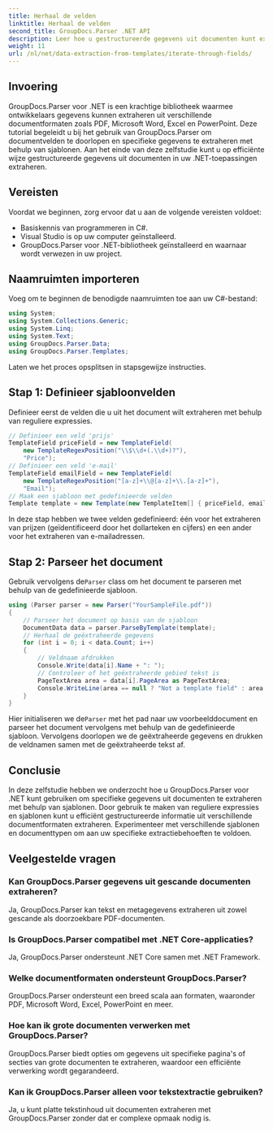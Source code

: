 ```yaml
---
title: Herhaal de velden
linktitle: Herhaal de velden
second_title: GroupDocs.Parser .NET API
description: Leer hoe u gestructureerde gegevens uit documenten kunt extraheren met GroupDocs.Parser voor .NET. Verbeter uw .NET-applicaties met mogelijkheden voor het extraheren van documentgegevens.
weight: 11
url: /nl/net/data-extraction-from-templates/iterate-through-fields/
---
```

## Invoering
GroupDocs.Parser voor .NET is een krachtige bibliotheek waarmee ontwikkelaars gegevens kunnen extraheren uit verschillende documentformaten zoals PDF, Microsoft Word, Excel en PowerPoint. Deze tutorial begeleidt u bij het gebruik van GroupDocs.Parser om documentvelden te doorlopen en specifieke gegevens te extraheren met behulp van sjablonen. Aan het einde van deze zelfstudie kunt u op efficiënte wijze gestructureerde gegevens uit documenten in uw .NET-toepassingen extraheren.
## Vereisten
Voordat we beginnen, zorg ervoor dat u aan de volgende vereisten voldoet:
- Basiskennis van programmeren in C#.
- Visual Studio is op uw computer geïnstalleerd.
- GroupDocs.Parser voor .NET-bibliotheek geïnstalleerd en waarnaar wordt verwezen in uw project.

## Naamruimten importeren
Voeg om te beginnen de benodigde naamruimten toe aan uw C#-bestand:
```csharp
using System;
using System.Collections.Generic;
using System.Linq;
using System.Text;
using GroupDocs.Parser.Data;
using GroupDocs.Parser.Templates;
```
Laten we het proces opsplitsen in stapsgewijze instructies.
## Stap 1: Definieer sjabloonvelden
Definieer eerst de velden die u uit het document wilt extraheren met behulp van reguliere expressies.
```csharp
// Definieer een veld 'prijs'
TemplateField priceField = new TemplateField(
    new TemplateRegexPosition("\\$\\d+(.\\d+)?"),
    "Price");
// Definieer een veld 'e-mail'
TemplateField emailField = new TemplateField(
    new TemplateRegexPosition("[a-z]+\\@[a-z]+\\.[a-z]+"),
    "Email");
// Maak een sjabloon met gedefinieerde velden
Template template = new Template(new TemplateItem[] { priceField, emailField });
```
In deze stap hebben we twee velden gedefinieerd: één voor het extraheren van prijzen (geïdentificeerd door het dollarteken en cijfers) en een ander voor het extraheren van e-mailadressen.
## Stap 2: Parseer het document
 Gebruik vervolgens de`Parser` class om het document te parseren met behulp van de gedefinieerde sjabloon.
```csharp
using (Parser parser = new Parser("YourSampleFile.pdf"))
{
    // Parseer het document op basis van de sjabloon
    DocumentData data = parser.ParseByTemplate(template);
    // Herhaal de geëxtraheerde gegevens
    for (int i = 0; i < data.Count; i++)
    {
        // Veldnaam afdrukken
        Console.Write(data[i].Name + ": ");
        // Controleer of het geëxtraheerde gebied tekst is
        PageTextArea area = data[i].PageArea as PageTextArea;
        Console.WriteLine(area == null ? "Not a template field" : area.Text);
    }
}
```
 Hier initialiseren we de`Parser` met het pad naar uw voorbeelddocument en parseer het document vervolgens met behulp van de gedefinieerde sjabloon. Vervolgens doorlopen we de geëxtraheerde gegevens en drukken de veldnamen samen met de geëxtraheerde tekst af.
## Conclusie
In deze zelfstudie hebben we onderzocht hoe u GroupDocs.Parser voor .NET kunt gebruiken om specifieke gegevens uit documenten te extraheren met behulp van sjablonen. Door gebruik te maken van reguliere expressies en sjablonen kunt u efficiënt gestructureerde informatie uit verschillende documentformaten extraheren. Experimenteer met verschillende sjablonen en documenttypen om aan uw specifieke extractiebehoeften te voldoen.

## Veelgestelde vragen
### Kan GroupDocs.Parser gegevens uit gescande documenten extraheren?
Ja, GroupDocs.Parser kan tekst en metagegevens extraheren uit zowel gescande als doorzoekbare PDF-documenten.
### Is GroupDocs.Parser compatibel met .NET Core-applicaties?
Ja, GroupDocs.Parser ondersteunt .NET Core samen met .NET Framework.
### Welke documentformaten ondersteunt GroupDocs.Parser?
GroupDocs.Parser ondersteunt een breed scala aan formaten, waaronder PDF, Microsoft Word, Excel, PowerPoint en meer.
### Hoe kan ik grote documenten verwerken met GroupDocs.Parser?
GroupDocs.Parser biedt opties om gegevens uit specifieke pagina's of secties van grote documenten te extraheren, waardoor een efficiënte verwerking wordt gegarandeerd.
### Kan ik GroupDocs.Parser alleen voor tekstextractie gebruiken?
Ja, u kunt platte tekstinhoud uit documenten extraheren met GroupDocs.Parser zonder dat er complexe opmaak nodig is.